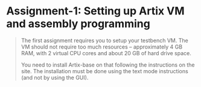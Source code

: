 # Assignment-1: Setting up Artix VM and assembly programming

> The first assignment requires you to setup your testbench VM. The VM should not require too much resources – approximately 4 GB RAM, with 2 virtual CPU cores and about 20 GB of hard drive space.
>
> You need to install Artix-base on that following the instructions on the site.
> The installation must be done using the text mode instructions (and not by using the GUI).
